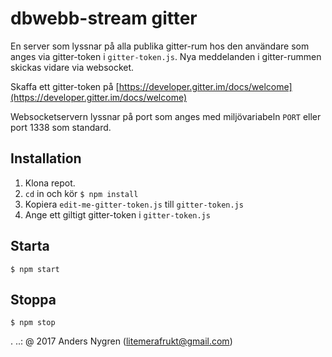 # dbwebb-stream gitter

En server som lyssnar på alla publika gitter-rum hos den användare som anges via gitter-token i `gitter-token.js`. Nya meddelanden i gitter-rummen skickas vidare via websocket.

Skaffa ett gitter-token på [https://developer.gitter.im/docs/welcome](https://developer.gitter.im/docs/welcome)

Websocketservern lyssnar på port som anges med miljövariabeln `PORT` eller port 1338 som standard.

## Installation
1. Klona repot.
2. `cd` in och kör `$ npm install`
3. Kopiera `edit-me-gitter-token.js` till `gitter-token.js`
4. Ange ett giltigt gitter-token i `gitter-token.js`

## Starta
`$ npm start`

## Stoppa
`$ npm stop`

 .
..:  @ 2017 Anders Nygren (litemerafrukt@gmail.com)
```
